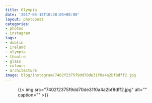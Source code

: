 ```yaml
---
title: Olympia
date: '2017-03-15T10:38:05+00:00'
layout: photopost
categories:
- photos
- instagram
tags:
- dublin
- ireland
- olympia
- theatre
- glass
- colours
- architecture
image: blog/instagram/7402f2375f9dd70de31f0a4a2bf8dff2.jpg
---
```


<figure class="photo photo--square">
  {{< img src="7402f2375f9dd70de31f0a4a2bf8dff2.jpg" alt="" caption="" >}}

</figure>



